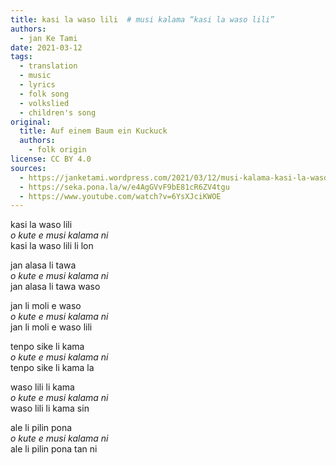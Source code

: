 ```yaml
---
title: kasi la waso lili  # musi kalama “kasi la waso lili”
authors:
  - jan Ke Tami
date: 2021-03-12
tags:
  - translation
  - music
  - lyrics
  - folk song
  - volkslied
  - children's song
original:
  title: Auf einem Baum ein Kuckuck
  authors:
    - folk origin
license: CC BY 4.0
sources:
  - https://janketami.wordpress.com/2021/03/12/musi-kalama-kasi-la-waso-lili/
  - https://seka.pona.la/w/e4AgGVvF9bE81cR6ZV4tgu
  - https://www.youtube.com/watch?v=6YsXJciKWOE
---
```


kasi la waso lili  \
*o kute e musi kalama ni*  \
kasi la waso lili li lon

jan alasa li tawa  \
*o kute e musi kalama ni*  \
jan alasa li tawa waso

jan li moli e waso  \
*o kute e musi kalama ni*  \
jan li moli e waso lili

tenpo sike li kama  \
*o kute e musi kalama ni*  \
tenpo sike li kama la

waso lili li kama  \
*o kute e musi kalama ni*  \
waso lili li kama sin

ale li pilin pona  \
*o kute e musi kalama ni*  \
ale li pilin pona tan ni
